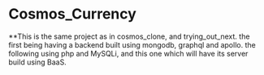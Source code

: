 # Cosmos_Currency
**This is the same project as in cosmos_clone, and trying_out_next. the first being having a backend built using mongodb, graphql and apollo. the following using php and MySQLi, and this one which will have its server build using BaaS.


